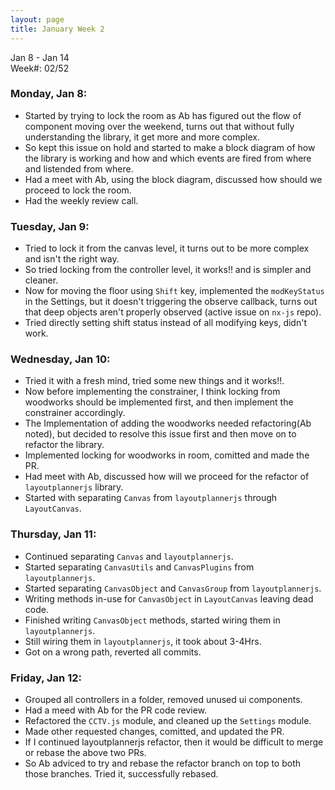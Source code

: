 ```yaml
---
layout: page
title: January Week 2
---
```


Jan 8 - Jan 14<br>
Week#: 02/52<br>

### Monday, Jan 8:

- Started by trying to lock the room as Ab has figured out the flow of component moving over the weekend, turns out that without fully understanding the library, it get more and more complex.
- So kept this issue on hold and started to make a block diagram of how the library is working and how and which events are fired from where and listended from where.
- Had a meet with Ab, using the block diagram, discussed how should we proceed to lock the room.
- Had the weekly review call.

### Tuesday, Jan 9:

- Tried to lock it from the canvas level, it turns out to be more complex and isn't the right way.
- So tried locking from the controller level, it works!! and is simpler and cleaner.
- Now for moving the floor using `Shift` key, implemented the `modKeyStatus` in the Settings, but it doesn't triggering the observe callback, turns out that deep objects aren't properly observed (active issue on `nx-js` repo).
- Tried directly setting shift status instead of all modifying keys, didn't work.

### Wednesday, Jan 10:

- Tried it with a fresh mind, tried some new things and it works!!.
- Now before implementing the constrainer, I think locking from woodworks should be implemented first, and then implement the constrainer accordingly.
- The Implementation of adding the woodworks needed refactoring(Ab noted), but decided to resolve this issue first and then move on to refactor the library.
- Implemented locking for woodworks in room, comitted and made the PR.
- Had meet with Ab, discussed how will we proceed for the refactor of `layoutplannerjs` library.
- Started with separating `Canvas` from `layoutplannerjs` through `LayoutCanvas`.

### Thursday, Jan 11:

- Continued separating `Canvas` and `layoutplannerjs`.
- Started separating `CanvasUtils` and `CanvasPlugins` from `layoutplannerjs`.
- Started separating `CanvasObject` and `CanvasGroup` from `layoutplannerjs`.
- Writing methods in-use for `CanvasObject` in `LayoutCanvas` leaving dead code.
- Finished writing `CanvasObject` methods, started wiring them in `layoutplannerjs`.
- Still wiring them in `layoutplannerjs`, it took about 3-4Hrs.
- Got on a wrong path, reverted all commits.

### Friday, Jan 12:

- Grouped all controllers in a folder, removed unused ui components.
- Had a meed with Ab for the PR code review.
- Refactored the `CCTV.js` module, and cleaned up the `Settings` module.
- Made other requested changes, comitted, and updated the PR.
- If I continued layoutplannerjs refactor, then it would be difficult to merge or rebase the above two PRs.
- So Ab adviced to try and rebase the refactor branch on top to both those branches. Tried it, successfully rebased.